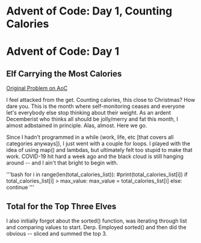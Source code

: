# Advent of Code: Day 1, Counting Calories

# Advent of Code: Day 1

## Elf Carrying the Most Calories
[Original Problem on AoC](https://adventofcode.com/2022/day/1)

I feel attacked from the get. Counting calories, this close to Christmas? How dare you. This is the month where self-monitoring ceases and everyone let's everybody else stop thinking about their weight. As an ardent Decemberist who thinks all should be jolly/merry and fat this month, I almost adbstained in principle. Alas, almost. Here we go.

Since I hadn't programmed in a while (work, life, etc [that covers all categories anyways]), I just went with a couple for loops. I played with the idea of using map() and lambdas, but ultimately felt too stupid to make that work. COVID-19 hit hard a week ago and the black cloud is still hanging around -- and I ain't that bright to begin with.


'''bash
   for i in range(len(total_calories_list)):
        #print(total_calories_list[i])
        if total_calories_list[i] > max_value:
            max_value = total_calories_list[i]
        else:
            continue
'''

## Total for the Top Three Elves

I also initially forgot about the sorted() function, was iterating through list and comparing values to start. Derp. Employed sorted() and then did the obvious -- sliced and summed the top 3. 